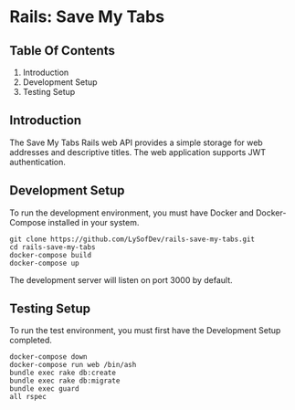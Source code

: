 # Rails: Save My Tabs

## Table Of Contents

1. Introduction
1. Development Setup
1. Testing Setup

## Introduction

The Save My Tabs Rails web API provides a simple storage for web addresses and
descriptive titles. The web application supports JWT authentication.

## Development Setup

To run the development environment, you must have Docker and Docker-Compose
installed in your system.

```
git clone https://github.com/LySofDev/rails-save-my-tabs.git
cd rails-save-my-tabs
docker-compose build
docker-compose up
```

The development server will listen on port 3000 by default.

## Testing Setup

To run the test environment, you must first have the Development Setup completed.

```
docker-compose down
docker-compose run web /bin/ash
bundle exec rake db:create
bundle exec rake db:migrate
bundle exec guard
all rspec
```
